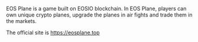 EOS Plane is a game built on EOSIO blockchain. 
In EOS Plane, players can own unique crypto planes, upgrade the planes in air fights and trade them in the markets.

The official site is https://eosplane.top 
